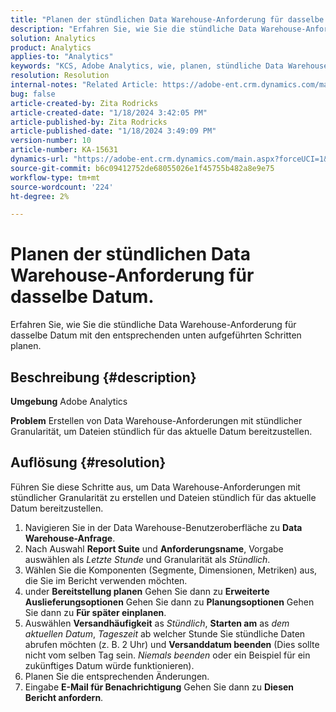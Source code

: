 ```yaml
---
title: "Planen der stündlichen Data Warehouse-Anforderung für dasselbe Datum."
description: "Erfahren Sie, wie Sie die stündliche Data Warehouse-Anforderung für dasselbe Datum planen."
solution: Analytics
product: Analytics
applies-to: "Analytics"
keywords: "KCS, Adobe Analytics, wie, planen, stündliche Data Warehouse-Anforderung, gleiches Datum"
resolution: Resolution
internal-notes: "Related Article: https://adobe-ent.crm.dynamics.com/main.aspx?appid=c8f3a4cd-a068-e911-a957-000d3a34e00b&pagetype=entityrecord&etn=knowledgearticle&id=b5d08a45-cea0-ea11-a812-000d3a303484"
bug: false
article-created-by: Zita Rodricks
article-created-date: "1/18/2024 3:42:05 PM"
article-published-by: Zita Rodricks
article-published-date: "1/18/2024 3:49:09 PM"
version-number: 10
article-number: KA-15631
dynamics-url: "https://adobe-ent.crm.dynamics.com/main.aspx?forceUCI=1&pagetype=entityrecord&etn=knowledgearticle&id=38e3cf20-18b6-ee11-a569-6045bd0065f9"
source-git-commit: b6c09412752de68055026e1f45755b482a8e9e75
workflow-type: tm+mt
source-wordcount: '224'
ht-degree: 2%

---
```


# Planen der stündlichen Data Warehouse-Anforderung für dasselbe Datum.


Erfahren Sie, wie Sie die stündliche Data Warehouse-Anforderung für dasselbe Datum mit den entsprechenden unten aufgeführten Schritten planen.

## Beschreibung {#description}


<b>Umgebung</b>
Adobe Analytics

<b>Problem</b>
Erstellen von Data Warehouse-Anforderungen mit stündlicher Granularität, um Dateien stündlich für das aktuelle Datum bereitzustellen.


## Auflösung {#resolution}


Führen Sie diese Schritte aus, um Data Warehouse-Anforderungen mit stündlicher Granularität zu erstellen und Dateien stündlich für das aktuelle Datum bereitzustellen.

1. Navigieren Sie in der Data Warehouse-Benutzeroberfläche zu <b>Data Warehouse-Anfrage</b>.
2. Nach Auswahl <b>Report Suite</b> und <b>Anforderungsname</b>, Vorgabe auswählen als *Letzte Stunde* und Granularität als *Stündlich*.
3. Wählen Sie die Komponenten (Segmente, Dimensionen, Metriken) aus, die Sie im Bericht verwenden möchten.
4. under <b>Bereitstellung planen</b> Gehen Sie dann zu <b>Erweiterte Auslieferungsoptionen</b> Gehen Sie dann zu <b>Planungsoptionen</b> Gehen Sie dann zu <b>Für später einplanen</b>.
5. Auswählen <b>Versandhäufigkeit</b> as *Stündlich*, <b>Starten am</b> as *dem aktuellen Datum*, *Tageszeit* ab welcher Stunde Sie stündliche Daten abrufen möchten (z. B. 2 Uhr) und <b>Versanddatum beenden</b> (Dies sollte nicht vom selben Tag sein. *Niemals beenden* oder ein Beispiel für ein zukünftiges Datum würde funktionieren).
6. Planen Sie die entsprechenden Änderungen.
7. Eingabe <b>E-Mail für Benachrichtigung</b> Gehen Sie dann zu <b>Diesen Bericht anfordern</b>.

